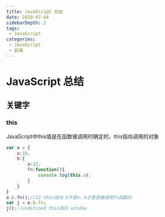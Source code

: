 ```yaml
---
title: JavaScript 总结
date: 2020-07-04
sidebarDepth: 2
tags:
 - JavaScript
categories:
 - JavaScript
 - 前端
---
```

# JavaScript 总结

## 关键字
### this
JavaScript中this值是在函数被调用时确定的，this指向调用的对象
```js
var o = {
    a:10,
    b:{
        a:12,
        fn:function(){
            console.log(this.a);
        }
    }
}
o.b.fn();//12 this指向 b不是o，b才是直接调用fn函数的
var j = o.b.fn;
j();//undefined this指向 window
```